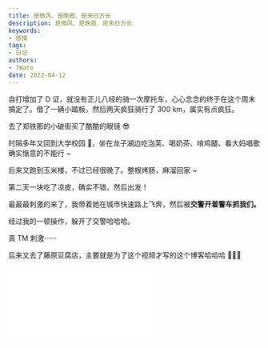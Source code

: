 ```yaml
---
title: 是微风、是晚霞、是来日方长
description: 是微风、是晚霞、是来日方长
keywords:
- 感情
tags: 
- 日记
authors:
- 7Wate
date: 2022-04-12
---
```




自打增加了 D 证，就没有正儿八经的骑一次摩托车，心心念念的终于在这个周末搞定了。借了一辆小踏板，然后两天疯狂骑行了 300 km，属实有点疯狂。

去了郑铁那的小破街买了酷酷的眼镜 😎

时隔多年又回到大学校园 🤨，坐在龙子湖边吃泡芙、喝奶茶、啃鸡腿、看大妈唱歌确实惬意的不能行 ~

后来又跑到玉米楼，不过已经很晚了。整根烤肠，麻溜回家 ~

第二天一块吃了凉皮，确实不错，然后出发！

最最最刺激的来了，我带着她在城市快速路上飞奔，然后被**交警开着警车抓我们。**

经过我的一顿操作，躲开了交警哈哈哈。

真 TM 刺激······

后来又去了藤原豆腐店，主要就是为了这个视频才写的这个博客哈哈哈  🤪🤪🤪

<iframe src="//player.bilibili.com/player.html?aid=510736545&bvid=BV1Pu411y7o1&cid=574209277&page=1" scrolling="no" border="0" frameborder="no" framespacing="0" allowfullscreen="true"> </iframe>
